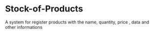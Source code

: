 # Stock-of-Products
A system for register products with the name, quantity, price , data and other informations
